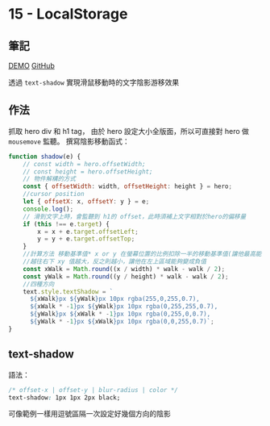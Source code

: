 # 15 - LocalStorage

## 筆記

[DEMO](https://weiyuan1993.github.io/JavaScript30/16-Mouse-Move-Shadow)
[GitHub](https://github.com/weiyuan1993/JavaScript30/tree/master/16-Mouse-Move-Shadow)

透過 `text-shadow` 實現滑鼠移動時的文字陰影游移效果

<!--more-->

## 作法

抓取 hero div 和 h1 tag， 由於 hero 設定大小全版面，所以可直接對 hero 做 `mousemove` 監聽。
撰寫陰影移動函式：

```javascript
function shadow(e) {
    // const width = hero.offsetWidth;
    // const height = hero.offsetHeight;
    // 物件解構的方式
    const { offsetWidth: width, offsetHeight: height } = hero;
    //cursor position
    let { offsetX: x, offsetY: y } = e;
    console.log();
    // 滑到文字上時，會監聽到 h1的 offset，此時須補上文字相對於hero的偏移量
    if (this !== e.target) {
        x = x + e.target.offsetLeft;
        y = y + e.target.offsetTop;
    }
    //計算方法 移動基準值* x or y 在螢幕位置的比例扣除一半的移動基準值(讓他最高能偏移一半)
    //越往右下 xy 值越大，反之則越小，讓他在左上區域能夠變成負值
    const xWalk = Math.round((x / width) * walk - walk / 2);
    const yWalk = Math.round((y / height) * walk - walk / 2);
    //四種方向
    text.style.textShadow = `
      ${xWalk}px ${yWalk}px 10px rgba(255,0,255,0.7),
      ${xWalk * -1}px ${yWalk}px 10px rgba(0,255,255,0.7),
      ${yWalk}px ${xWalk * -1}px 10px rgba(0,255,0,0.7),
      ${yWalk * -1}px ${xWalk}px 10px rgba(0,0,255,0.7)`;
}
```

## text-shadow

語法：

```css
/* offset-x | offset-y | blur-radius | color */
text-shadow: 1px 1px 2px black;
```

可像範例一樣用逗號區隔一次設定好幾個方向的陰影
